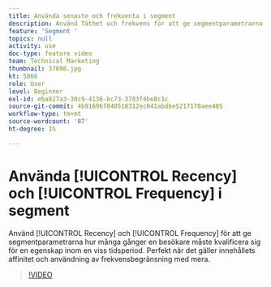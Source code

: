```yaml
---
title: Använda senaste och frekventa i segment
description: Använd Täthet och frekvens för att ge segmentparametrarna för hur många gånger en besökare måste kvalificera sig för en egenskap inom en viss tidsperiod. Perfekt när det gäller innehållets affinitet och användning av frekvensbegränsning med mera.
feature: 'Segment '
topics: null
activity: use
doc-type: feature video
team: Technical Marketing
thumbnail: 37698.jpg
kt: 5866
role: User
level: Beginner
exl-id: eba827a3-38c9-4136-bc73-3783f4be8c1c
source-git-commit: 4b91696f840518312ec041abdbe5217178aee405
workflow-type: tm+mt
source-wordcount: '87'
ht-degree: 1%

---
```


# Använda [!UICONTROL Recency] och [!UICONTROL Frequency] i segment

Använd [!UICONTROL Recency] och [!UICONTROL Frequency] för att ge segmentparametrarna hur många gånger en besökare måste kvalificera sig för en egenskap inom en viss tidsperiod. Perfekt när det gäller innehållets affinitet och användning av frekvensbegränsning med mera.

>[!VIDEO](https://video.tv.adobe.com/v/37698/?quality=12&learn=on)
